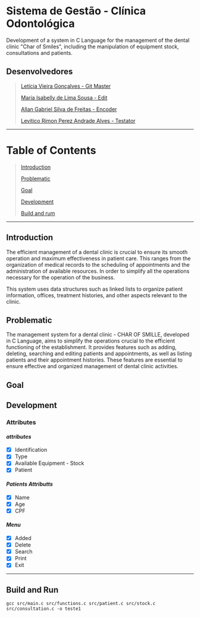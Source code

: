 # **Sistema de Gestão - Clínica Odontológica**
Development of a system in C Language for the management of the dental clinic "Char of Smiles", including the manipulation of equipment stock, consultations and patients.

## **Desenvolvedores**
> [Letícia Vieira Gonçalves - Git Master](https://github.com/LeticiaVieirg)
>
> [Maria Isabelly de Lima Sousa - Edit](https://github.com/isabellylimals)
> 
> [Allan Gabriel Silva de Freitas - Encoder](https://github.com/Allan-Gabriell)
> 
> [Levitico Rimon Perez Andrade Alves - Testator](https://github.com/LEVEL303)
***

# **Table of Contents**
> [Introduction](#introduction)
> 
> [Problematic](#problematic)
> 
> [Goal](#goal)
>
> [Development](#development)
>
> [Build and rum](#build-and-run)
>

***


## **Introduction**
The efficient management of a dental clinic is crucial to ensure its smooth operation and maximum effectiveness in patient care. This ranges from the organization of medical records to the scheduling of appointments and the administration of available resources. In order to simplify all the operations necessary for the operation of the business.

This system uses data structures such as linked lists to organize patient information, offices, treatment histories, and other aspects relevant to the clinic.

## **Problematic**
The management system for a dental clinic - CHAR OF SMILLE, developed in C Language, aims to simplify the operations crucial to the efficient functioning of the establishment. It provides features such as adding, deleting, searching and editing patients and appointments, as well as listing patients and their appointment histories. These features are essential to ensure effective and organized management of dental clinic activities.

## **Goal**

## **Development**

### Attributes
#### *attributes*
- [x] Identification
- [x] Type
- [x] Available Equipment - Stock
- [x] Patient

#### *Patients Attributts*
- [x] Name
- [x] Age
- [x] CPF

#### *Menu*
- [x] Added
- [x] Delete 
- [x] Search 
- [x] Print 
- [x] Exit
***


## **Build and Run**
    gcc src/main.c src/functions.c src/patient.c src/stock.c src/consultation.c -o teste1
